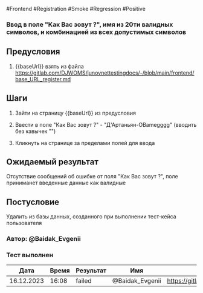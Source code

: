 #Frontend #Registration #Smoke #Regression #Positive

### Ввод в поле "Как Вас зовут ?", имя из 20ти валидных символов, и комбинацией из всех допустимых символов

## Предусловия

1. {{baseUrl}} взять из файла https://gitlab.com/DJWOMS/junovnettestingdocs/-/blob/main/frontend/base_URL_register.md

## Шаги

1. Зайти на страницу {{baseUrl}} из предусловия

2. Ввести в поле "Как Вас зовут ?" - "Д'Артаньян-OBamegggg" (вводить без кавычек "")

3. Кликнуть на странице за пределами полей для ввода

## Ожидаемый результат

Отсутствие сообщений об ошибке от поля "Как Вас зовут ?", поле приниманет введенные данные как валидные

## Постусловие

Удалить из базы данных, созданного при выполнении тест-кейса пользователя 

### Автор: @Baidak_Evgenii

### Тест выполнен
|     Дата    | Время | Результат   |   Имя  | ссылка на баг |
|     ---     |  ---  |    ---      |   ---  |      ---      |
|  16.12.2023 | 16:08 |   failed    | @Baidak_Evgenii | https://gitlab.com/DJWOMS/front/-/issues/47 |